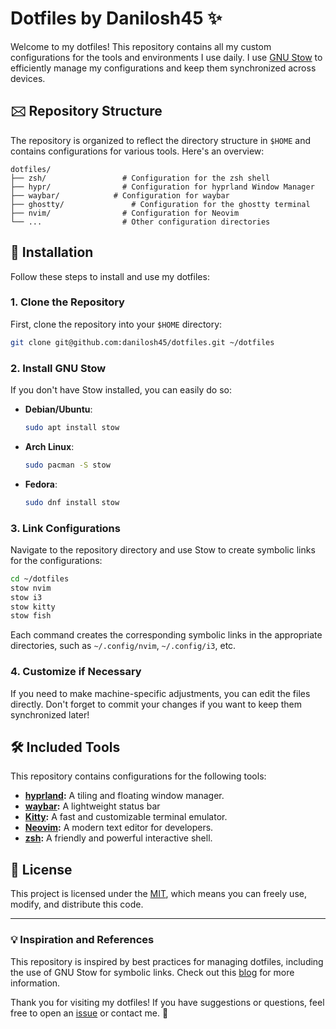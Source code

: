 # Dotfiles by Danilosh45 ✨

Welcome to my dotfiles! This repository contains all my custom configurations for the tools and environments I use daily. I use [GNU Stow](https://www.gnu.org/software/stow/) to efficiently manage my configurations and keep them synchronized across devices.

## 🖂️ Repository Structure

The repository is organized to reflect the directory structure in `$HOME` and contains configurations for various tools. Here's an overview:

```
dotfiles/
├── zsh/                 # Configuration for the zsh shell
├── hypr/                # Configuration for hyprland Window Manager
├── waybar/            # Configuration for waybar 
├── ghostty/               # Configuration for the ghostty terminal
├── nvim/                # Configuration for Neovim
└── ...                  # Other configuration directories
```

## 🚀 Installation

Follow these steps to install and use my dotfiles:

### 1. Clone the Repository
First, clone the repository into your `$HOME` directory:

```bash
git clone git@github.com:danilosh45/dotfiles.git ~/dotfiles
```

### 2. Install GNU Stow
If you don't have Stow installed, you can easily do so:

- **Debian/Ubuntu**:
  ```bash
  sudo apt install stow
  ```
- **Arch Linux**:
  ```bash
  sudo pacman -S stow
  ```
- **Fedora**:
  ```bash
  sudo dnf install stow
  ```

### 3. Link Configurations
Navigate to the repository directory and use Stow to create symbolic links for the configurations:

```bash
cd ~/dotfiles
stow nvim
stow i3
stow kitty
stow fish
```

Each command creates the corresponding symbolic links in the appropriate directories, such as `~/.config/nvim`, `~/.config/i3`, etc.

### 4. Customize if Necessary
If you need to make machine-specific adjustments, you can edit the files directly. Don't forget to commit your changes if you want to keep them synchronized later!

## 🛠️ Included Tools

This repository contains configurations for the following tools:

- **[hyprland](https://hyprland.org/):** A tiling and floating window manager.
- **[waybar](https://github.com/Alexays/waybar):** A lightweight status bar 
- **[Kitty](https://sw.kovidgoyal.net/kitty/):** A fast and customizable terminal emulator.
- **[Neovim](https://neovim.io/):** A modern text editor for developers.
- **[zsh](https://zsh.org/):** A friendly and powerful interactive shell.

## 📌 License

This project is licensed under the [MIT](LICENSE), which means you can freely use, modify, and distribute this code.

---

### 💡 Inspiration and References

This repository is inspired by best practices for managing dotfiles, including the use of GNU Stow for symbolic links. Check out this [blog](https://medium.com/quick-programming/managing-dotfiles-with-gnu-stow-9b04c155ebad) for more information.

Thank you for visiting my dotfiles! If you have suggestions or questions, feel free to open an [issue](https://github.com/danilosh45/dotfiles/issues) or contact me. 🚀

